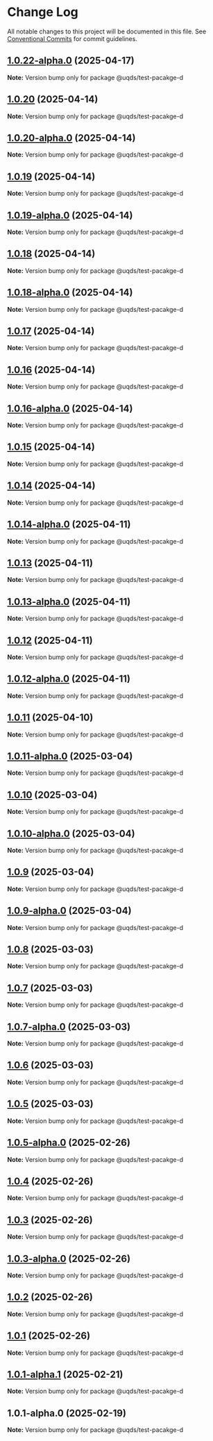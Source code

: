 # Change Log

All notable changes to this project will be documented in this file.
See [Conventional Commits](https://conventionalcommits.org) for commit guidelines.

## [1.0.22-alpha.0](https://github.com/uq-its-ss/design-system-test/compare/@uqds/test-pacakge-d@1.0.20...@uqds/test-pacakge-d@1.0.22-alpha.0) (2025-04-17)

**Note:** Version bump only for package @uqds/test-pacakge-d





## [1.0.20](https://github.com/uq-its-ss/design-system-test/compare/@uqds/test-pacakge-d@1.0.19...@uqds/test-pacakge-d@1.0.20) (2025-04-14)

**Note:** Version bump only for package @uqds/test-pacakge-d





## [1.0.20-alpha.0](https://github.com/uq-its-ss/design-system-test/compare/@uqds/test-pacakge-d@1.0.19...@uqds/test-pacakge-d@1.0.20-alpha.0) (2025-04-14)

**Note:** Version bump only for package @uqds/test-pacakge-d





## [1.0.19](https://github.com/uq-its-ss/design-system-test/compare/@uqds/test-pacakge-d@1.0.19-alpha.0...@uqds/test-pacakge-d@1.0.19) (2025-04-14)

**Note:** Version bump only for package @uqds/test-pacakge-d





## [1.0.19-alpha.0](https://github.com/uq-its-ss/design-system-test/compare/@uqds/test-pacakge-d@1.0.18...@uqds/test-pacakge-d@1.0.19-alpha.0) (2025-04-14)

**Note:** Version bump only for package @uqds/test-pacakge-d





## [1.0.18](https://github.com/uq-its-ss/design-system-test/compare/@uqds/test-pacakge-d@1.0.18-alpha.0...@uqds/test-pacakge-d@1.0.18) (2025-04-14)

**Note:** Version bump only for package @uqds/test-pacakge-d





## [1.0.18-alpha.0](https://github.com/uq-its-ss/design-system-test/compare/@uqds/test-pacakge-d@1.0.17...@uqds/test-pacakge-d@1.0.18-alpha.0) (2025-04-14)

**Note:** Version bump only for package @uqds/test-pacakge-d





## [1.0.17](https://github.com/uq-its-ss/design-system-test/compare/@uqds/test-pacakge-d@1.0.16-alpha.0...@uqds/test-pacakge-d@1.0.17) (2025-04-14)

**Note:** Version bump only for package @uqds/test-pacakge-d





## [1.0.16](https://github.com/uq-its-ss/design-system-test/compare/@uqds/test-pacakge-d@1.0.16-alpha.0...@uqds/test-pacakge-d@1.0.16) (2025-04-14)

**Note:** Version bump only for package @uqds/test-pacakge-d





## [1.0.16-alpha.0](https://github.com/uq-its-ss/design-system-test/compare/@uqds/test-pacakge-d@1.0.15...@uqds/test-pacakge-d@1.0.16-alpha.0) (2025-04-14)

**Note:** Version bump only for package @uqds/test-pacakge-d





## [1.0.15](https://github.com/uq-its-ss/design-system-test/compare/@uqds/test-pacakge-d@1.0.14-alpha.0...@uqds/test-pacakge-d@1.0.15) (2025-04-14)

**Note:** Version bump only for package @uqds/test-pacakge-d





## [1.0.14](https://github.com/uq-its-ss/design-system-test/compare/@uqds/test-pacakge-d@1.0.14-alpha.0...@uqds/test-pacakge-d@1.0.14) (2025-04-14)

**Note:** Version bump only for package @uqds/test-pacakge-d





## [1.0.14-alpha.0](https://github.com/uq-its-ss/design-system-test/compare/@uqds/test-pacakge-d@1.0.13...@uqds/test-pacakge-d@1.0.14-alpha.0) (2025-04-11)

**Note:** Version bump only for package @uqds/test-pacakge-d





## [1.0.13](https://github.com/uq-its-ss/design-system-test/compare/@uqds/test-pacakge-d@1.0.13-alpha.0...@uqds/test-pacakge-d@1.0.13) (2025-04-11)

**Note:** Version bump only for package @uqds/test-pacakge-d





## [1.0.13-alpha.0](https://github.com/uq-its-ss/design-system-test/compare/@uqds/test-pacakge-d@1.0.12...@uqds/test-pacakge-d@1.0.13-alpha.0) (2025-04-11)

**Note:** Version bump only for package @uqds/test-pacakge-d





## [1.0.12](https://github.com/uq-its-ss/design-system-test/compare/@uqds/test-pacakge-d@1.0.12-alpha.0...@uqds/test-pacakge-d@1.0.12) (2025-04-11)

**Note:** Version bump only for package @uqds/test-pacakge-d





## [1.0.12-alpha.0](https://github.com/uq-its-ss/design-system-test/compare/@uqds/test-pacakge-d@1.0.11...@uqds/test-pacakge-d@1.0.12-alpha.0) (2025-04-11)

**Note:** Version bump only for package @uqds/test-pacakge-d





## [1.0.11](https://github.com/uq-its-ss/design-system-test/compare/@uqds/test-pacakge-d@1.0.11-alpha.0...@uqds/test-pacakge-d@1.0.11) (2025-04-10)

**Note:** Version bump only for package @uqds/test-pacakge-d





## [1.0.11-alpha.0](https://github.com/uq-its-ss/design-system-test/compare/@uqds/test-pacakge-d@1.0.10...@uqds/test-pacakge-d@1.0.11-alpha.0) (2025-03-04)

**Note:** Version bump only for package @uqds/test-pacakge-d





## [1.0.10](https://github.com/uq-its-ss/design-system-test/compare/@uqds/test-pacakge-d@1.0.10-alpha.0...@uqds/test-pacakge-d@1.0.10) (2025-03-04)

**Note:** Version bump only for package @uqds/test-pacakge-d





## [1.0.10-alpha.0](https://github.com/uq-its-ss/design-system-test/compare/@uqds/test-pacakge-d@1.0.9...@uqds/test-pacakge-d@1.0.10-alpha.0) (2025-03-04)

**Note:** Version bump only for package @uqds/test-pacakge-d





## [1.0.9](https://github.com/uq-its-ss/design-system-test/compare/@uqds/test-pacakge-d@1.0.9-alpha.0...@uqds/test-pacakge-d@1.0.9) (2025-03-04)

**Note:** Version bump only for package @uqds/test-pacakge-d





## [1.0.9-alpha.0](https://github.com/uq-its-ss/design-system-test/compare/@uqds/test-pacakge-d@1.0.8...@uqds/test-pacakge-d@1.0.9-alpha.0) (2025-03-04)

**Note:** Version bump only for package @uqds/test-pacakge-d





## [1.0.8](https://github.com/uq-its-ss/design-system-test/compare/@uqds/test-pacakge-d@1.0.7-alpha.0...@uqds/test-pacakge-d@1.0.8) (2025-03-03)

**Note:** Version bump only for package @uqds/test-pacakge-d





## [1.0.7](https://github.com/uq-its-ss/design-system-test/compare/@uqds/test-pacakge-d@1.0.7-alpha.0...@uqds/test-pacakge-d@1.0.7) (2025-03-03)

**Note:** Version bump only for package @uqds/test-pacakge-d





## [1.0.7-alpha.0](https://github.com/uq-its-ss/design-system-test/compare/@uqds/test-pacakge-d@1.0.6...@uqds/test-pacakge-d@1.0.7-alpha.0) (2025-03-03)

**Note:** Version bump only for package @uqds/test-pacakge-d





## [1.0.6](https://github.com/uq-its-ss/design-system-test/compare/@uqds/test-pacakge-d@1.0.5-alpha.0...@uqds/test-pacakge-d@1.0.6) (2025-03-03)

**Note:** Version bump only for package @uqds/test-pacakge-d





## [1.0.5](https://github.com/uq-its-ss/design-system-test/compare/@uqds/test-pacakge-d@1.0.5-alpha.0...@uqds/test-pacakge-d@1.0.5) (2025-03-03)

**Note:** Version bump only for package @uqds/test-pacakge-d





## [1.0.5-alpha.0](https://github.com/uq-its-ss/design-system-test/compare/@uqds/test-pacakge-d@1.0.4...@uqds/test-pacakge-d@1.0.5-alpha.0) (2025-02-26)

**Note:** Version bump only for package @uqds/test-pacakge-d





## [1.0.4](https://github.com/uq-its-ss/design-system-test/compare/@uqds/test-pacakge-d@1.0.3-alpha.0...@uqds/test-pacakge-d@1.0.4) (2025-02-26)

**Note:** Version bump only for package @uqds/test-pacakge-d





## [1.0.3](https://github.com/uq-its-ss/design-system-test/compare/@uqds/test-pacakge-d@1.0.3-alpha.0...@uqds/test-pacakge-d@1.0.3) (2025-02-26)

**Note:** Version bump only for package @uqds/test-pacakge-d





## [1.0.3-alpha.0](https://github.com/uq-its-ss/design-system-test/compare/@uqds/test-pacakge-d@1.0.2...@uqds/test-pacakge-d@1.0.3-alpha.0) (2025-02-26)

**Note:** Version bump only for package @uqds/test-pacakge-d





## [1.0.2](https://github.com/uq-its-ss/design-system-test/compare/@uqds/test-pacakge-d@1.0.1-alpha.1...@uqds/test-pacakge-d@1.0.2) (2025-02-26)

**Note:** Version bump only for package @uqds/test-pacakge-d





## [1.0.1](https://github.com/uq-its-ss/design-system-test/compare/@uqds/test-pacakge-d@1.0.1-alpha.1...@uqds/test-pacakge-d@1.0.1) (2025-02-26)

**Note:** Version bump only for package @uqds/test-pacakge-d





## [1.0.1-alpha.1](https://github.com/uq-its-ss/design-system-test/compare/@uqds/test-pacakge-d@1.0.1-alpha.0...@uqds/test-pacakge-d@1.0.1-alpha.1) (2025-02-21)

**Note:** Version bump only for package @uqds/test-pacakge-d





## 1.0.1-alpha.0 (2025-02-19)

**Note:** Version bump only for package @uqds/test-pacakge-d
